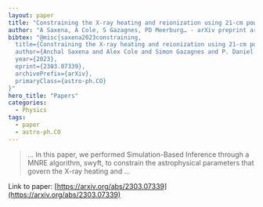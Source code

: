 ```yaml
---
layout: paper
title: "Constraining the X-ray heating and reionization using 21-cm power spectra with Marginal Neural Ratio Estimation"
author: "A Saxena, A Cole, S Gazagnes, PD Meerburg… - arXiv preprint arXiv …, 2023 - arxiv.org"
bibtex: "@misc{saxena2023constraining,
  title={Constraining the X-ray heating and reionization using 21-cm power spectra with Marginal Neural Ratio Estimation}, 
  author={Anchal Saxena and Alex Cole and Simon Gazagnes and P. Daniel Meerburg and Christoph Weniger and Samuel J. Witte},
  year={2023},
  eprint={2303.07339},
  archivePrefix={arXiv},
  primaryClass={astro-ph.CO}
}"
hero_title: "Papers"
categories:
  - Physics
tags:
  - paper
  - astro-ph.CO
---
```

>… In this paper, we performed Simulation-Based Inference through a MNRE algorithm, swyft, to constrain the astrophysical parameters that govern the X-ray heating and …

Link to paper: [https://arxiv.org/abs/2303.07339](https://arxiv.org/abs/2303.07339)



